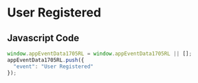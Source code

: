 # User Registered

## Javascript Code
```js
window.appEventData1705RL = window.appEventData1705RL || [];
appEventData1705RL.push({
  "event": "User Registered"
});
```




